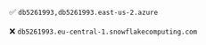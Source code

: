 ✅ `db5261993,db5261993.east-us-2.azure` <br /><br />
❌ `db5261993.eu-central-1.snowflakecomputing.com`
